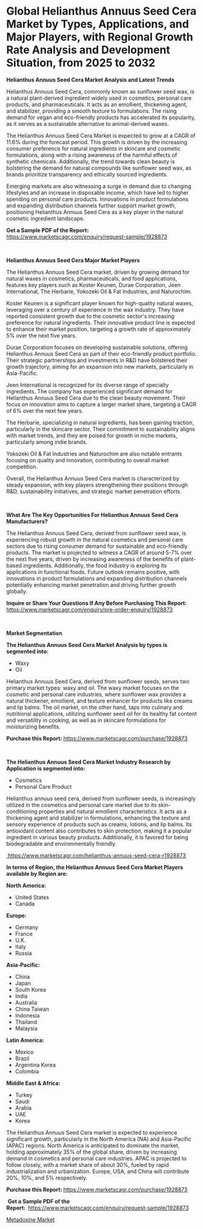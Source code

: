 <p><h1>Global Helianthus Annuus Seed Cera Market by Types, Applications, and Major Players, with Regional Growth Rate Analysis and Development Situation, from 2025 to 2032</h1></p><p><strong>Helianthus Annuus Seed Cera Market Analysis and Latest Trends</strong></p>
<p><p>Helianthus Annuus Seed Cera, commonly known as sunflower seed wax, is a natural plant-derived ingredient widely used in cosmetics, personal care products, and pharmaceuticals. It acts as an emollient, thickening agent, and stabilizer, providing a smooth texture to formulations. The rising demand for vegan and eco-friendly products has accelerated its popularity, as it serves as a sustainable alternative to animal-derived waxes.</p><p>The Helianthus Annuus Seed Cera Market is expected to grow at a CAGR of 11.6% during the forecast period. This growth is driven by the increasing consumer preference for natural ingredients in skincare and cosmetic formulations, along with a rising awareness of the harmful effects of synthetic chemicals. Additionally, the trend towards clean beauty is bolstering the demand for natural compounds like sunflower seed wax, as brands prioritize transparency and ethically sourced ingredients. </p><p>Emerging markets are also witnessing a surge in demand due to changing lifestyles and an increase in disposable income, which have led to higher spending on personal care products. Innovations in product formulations and expanding distribution channels further support market growth, positioning Helianthus Annuus Seed Cera as a key player in the natural cosmetic ingredient landscape.</p></p>
<p><strong>Get a Sample PDF of the Report:&nbsp;</strong> <a href="https://www.marketscagr.com/enquiry/request-sample/1928873?utm_campaign=2482&utm_medium=2&utm_source=Github&utm_content=ia&utm_term=29032025&utm_id=helianthus-annuus-seed-cera">https://www.marketscagr.com/enquiry/request-sample/1928873</a></p>
<p>&nbsp;</p>
<p><strong>Helianthus Annuus Seed Cera Major Market Players</strong></p>
<p><p>The Helianthus Annuus Seed Cera market, driven by growing demand for natural waxes in cosmetics, pharmaceuticals, and food applications, features key players such as Koster Keunen, Durae Corporation, Jeen International, The Herbarie, Yokozeki Oil & Fat Industries, and Naturochim.</p><p>Koster Keunen is a significant player known for high-quality natural waxes, leveraging over a century of experience in the wax industry. They have reported consistent growth due to the cosmetic sector's increasing preference for natural ingredients. Their innovative product line is expected to enhance their market position, targeting a growth rate of approximately 5% over the next five years.</p><p>Durae Corporation focuses on developing sustainable solutions, offering Helianthus Annuus Seed Cera as part of their eco-friendly product portfolio. Their strategic partnerships and investments in R&D have bolstered their growth trajectory, aiming for an expansion into new markets, particularly in Asia-Pacific.</p><p>Jeen International is recognized for its diverse range of specialty ingredients. The company has experienced significant demand for Helianthus Annuus Seed Cera due to the clean beauty movement. Their focus on innovation aims to capture a larger market share, targeting a CAGR of 6% over the next few years.</p><p>The Herbarie, specializing in natural ingredients, has been gaining traction, particularly in the skincare sector. Their commitment to sustainability aligns with market trends, and they are poised for growth in niche markets, particularly among indie brands.</p><p>Yokozeki Oil & Fat Industries and Naturochim are also notable entrants focusing on quality and innovation, contributing to overall market competition. </p><p>Overall, the Helianthus Annuus Seed Cera market is characterized by steady expansion, with key players strengthening their positions through R&D, sustainability initiatives, and strategic market penetration efforts.</p></p>
<p>&nbsp;</p>
<p><strong>What Are The Key Opportunities For Helianthus Annuus Seed Cera Manufacturers?</strong></p>
<p><p>The Helianthus Annuus Seed Cera, derived from sunflower seed wax, is experiencing robust growth in the natural cosmetics and personal care sectors due to rising consumer demand for sustainable and eco-friendly products. The market is projected to witness a CAGR of around 5-7% over the next five years, driven by increasing awareness of the benefits of plant-based ingredients. Additionally, the food industry is exploring its applications in functional foods. Future outlook remains positive, with innovations in product formulations and expanding distribution channels potentially enhancing market penetration and driving further growth globally.</p></p>
<p><strong>Inquire or Share Your Questions If Any Before Purchasing This Report:</strong> <a href="https://www.marketscagr.com/enquiry/pre-order-enquiry/1928873?utm_campaign=2482&utm_medium=2&utm_source=Github&utm_content=ia&utm_term=29032025&utm_id=helianthus-annuus-seed-cera">https://www.marketscagr.com/enquiry/pre-order-enquiry/1928873</a></p>
<p>&nbsp;</p>
<p><strong>Market Segmentation</strong></p>
<p><strong>The Helianthus Annuus Seed Cera Market Analysis by types is segmented into:</strong></p>
<p><ul><li>Waxy</li><li>Oil</li></ul></p>
<p><p>Helianthus Annuus Seed Cera, derived from sunflower seeds, serves two primary market types: waxy and oil. The waxy market focuses on the cosmetic and personal care industries, where sunflower wax provides a natural thickener, emollient, and texture enhancer for products like creams and lip balms. The oil market, on the other hand, taps into culinary and nutritional applications, utilizing sunflower seed oil for its healthy fat content and versatility in cooking, as well as in skincare formulations for moisturizing benefits.</p></p>
<p><strong>Purchase this Report:&nbsp;</strong><a href="https://www.marketscagr.com/purchase/1928873?utm_campaign=2482&utm_medium=2&utm_source=Github&utm_content=ia&utm_term=29032025&utm_id=helianthus-annuus-seed-cera">https://www.marketscagr.com/purchase/1928873</a></p>
<p>&nbsp;</p>
<p><strong>The Helianthus Annuus Seed Cera Market Industry Research by Application is segmented into:</strong></p>
<p><ul><li>Cosmetics</li><li>Personal Care Product</li></ul></p>
<p><p>Helianthus annuus seed cera, derived from sunflower seeds, is increasingly utilized in the cosmetics and personal care market due to its skin-conditioning properties and natural emollient characteristics. It acts as a thickening agent and stabilizer in formulations, enhancing the texture and sensory experience of products such as creams, lotions, and lip balms. Its antioxidant content also contributes to skin protection, making it a popular ingredient in various beauty products. Additionally, it is favored for being biodegradable and environmentally friendly.</p></p>
<p><a href="https://www.marketscagr.com/helianthus-annuus-seed-cera-r1928873?utm_campaign=2482&utm_medium=2&utm_source=Github&utm_content=ia&utm_term=29032025&utm_id=helianthus-annuus-seed-cera">&nbsp;https://www.marketscagr.com/helianthus-annuus-seed-cera-r1928873</a></p>
<p><strong>In terms of Region, the Helianthus Annuus Seed Cera Market Players available by Region are:</strong></p>
<p>
    <p> <strong> North America: </strong>
        <ul>
            <li>United States</li>
            <li>Canada</li>
        </ul>
        </p> 
    <p> <strong> Europe: </strong>
        <ul>
            <li>Germany</li>
            <li>France</li>
            <li>U.K.</li>
            <li>Italy</li>
            <li>Russia</li>
        </ul>
        </p> 
    <p> <strong> Asia-Pacific: </strong>
        <ul>
            <li>China</li>
            <li>Japan</li>
            <li>South Korea</li>
            <li>India</li>
            <li>Australia</li>
            <li>China Taiwan</li>
            <li>Indonesia</li>
            <li>Thailand</li>
            <li>Malaysia</li>
        </ul>
        </p> 
    <p> <strong> Latin America: </strong>
        <ul>
            <li>Mexico</li>
            <li>Brazil</li>
            <li>Argentina Korea</li>
            <li>Colombia</li>
        </ul>
        </p> 
    <p> <strong> Middle East & Africa: </strong>
        <ul>
            <li>Turkey</li>
            <li>Saudi</li>
            <li>Arabia</li>
            <li>UAE</li>
            <li>Korea</li>
        </ul>
    </p>
    </p>
<p><p>The Helianthus Annuus Seed Cera market is expected to experience significant growth, particularly in the North America (NA) and Asia-Pacific (APAC) regions. North America is anticipated to dominate the market, holding approximately 35% of the global share, driven by increasing demand in cosmetics and personal care industries. APAC is projected to follow closely, with a market share of about 30%, fueled by rapid industrialization and urbanization. Europe, USA, and China will contribute 20%, 10%, and 5% respectively.</p></p>
<p><strong>Purchase this Report: </strong><a href="https://www.marketscagr.com/purchase/1928873?utm_campaign=2482&utm_medium=2&utm_source=Github&utm_content=ia&utm_term=29032025&utm_id=helianthus-annuus-seed-cera">https://www.marketscagr.com/purchase/1928873</a></p>
<p>&nbsp;<strong>Get a Sample PDF of the Report:&nbsp;&nbsp;</strong><a href="https://www.marketscagr.com/enquiry/request-sample/1928873?utm_campaign=2482&utm_medium=2&utm_source=Github&utm_content=ia&utm_term=29032025&utm_id=helianthus-annuus-seed-cera">https://www.marketscagr.com/enquiry/request-sample/1928873</a></p>
<p><strong></strong></p>
<p><p><a href="https://github.com/hartsockdonnette82/Market-Research-Report-List-1/blob/main/metadoxine-market.md?utm_campaign=2482&utm_medium=2&utm_source=Github&utm_content=ia&utm_term=29032025&utm_id=helianthus-annuus-seed-cera">Metadoxine Market</a></p></p>
